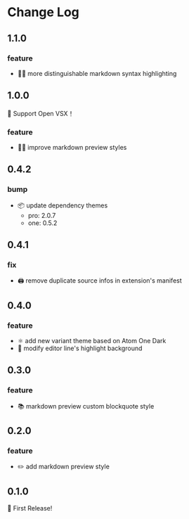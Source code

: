 # Change Log

## 1.1.0
### feature
- 📝✨ more distinguishable markdown syntax highlighting

## 1.0.0
🎉 Support Open VSX！

### feature
- 📖✨ improve markdown preview styles

## 0.4.2
### bump
- 📦 update dependency themes
    - pro: 2.0.7
    - one: 0.5.2

## 0.4.1
### fix
- 🖨️ remove duplicate source infos in extension's manifest

## 0.4.0
### feature
- ⚛️ add new variant theme based on Atom One Dark
- 🔢 modify editor line's highlight background

## 0.3.0
### feature
- 📚 markdown preview custom blockquote style

## 0.2.0
### feature
- ✏️ add markdown preview style

## 0.1.0
🎉 First Release!